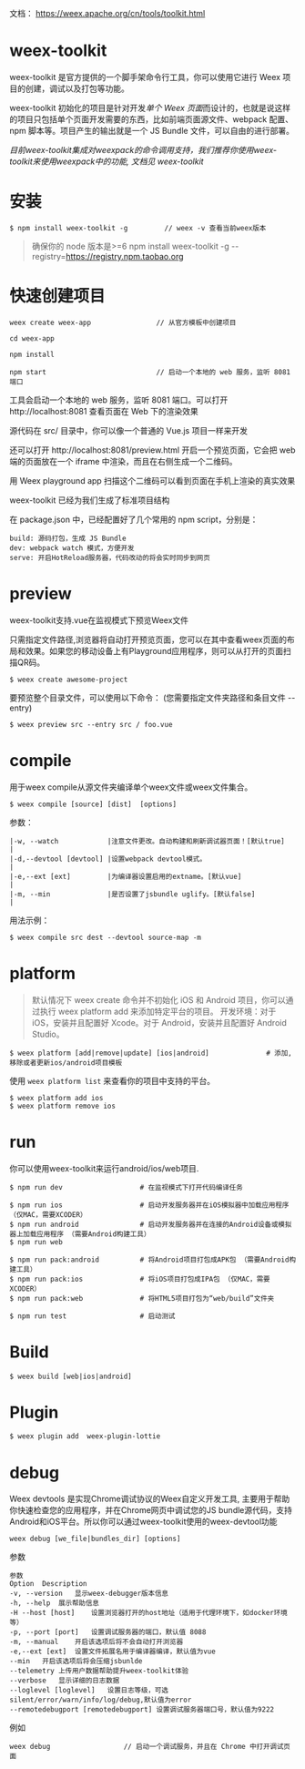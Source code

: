 


文档： https://weex.apache.org/cn/tools/toolkit.html



# weex-toolkit

weex-toolkit 是官方提供的一个脚手架命令行工具，你可以使用它进行 Weex 项目的创建，调试以及打包等功能。

weex-toolkit 初始化的项目是针对开发*单个 Weex 页面*而设计的，也就是说这样的项目只包括单个页面开发需要的东西，比如前端页面源文件、webpack 配置、npm 脚本等。项目产生的输出就是一个 JS Bundle 文件，可以自由的进行部署。

*目前weex-toolkit集成对weexpack的命令调用支持，我们推荐你使用weex-toolkit来使用weexpack中的功能, 文档见 weex-toolkit*

# 安装

```
$ npm install weex-toolkit -g         // weex -v 查看当前weex版本
```

> 确保你的 node 版本是>=6
> npm install weex-toolkit -g --registry=https://registry.npm.taobao.org




# 快速创建项目


```
weex create weex-app                // 从官方模板中创建项目

cd weex-app

npm install

npm start                           // 启动一个本地的 web 服务，监听 8081 端口
```


工具会启动一个本地的 web 服务，监听 8081 端口。可以打开 http://localhost:8081 查看页面在 Web 下的渲染效果

源代码在 src/ 目录中，你可以像一个普通的 Vue.js 项目一样来开发

还可以打开 http://localhost:8081/preview.html 开启一个预览页面，它会把 web 端的页面放在一个 iframe 中渲染，而且在右侧生成一个二维码。

用 Weex playground app 扫描这个二维码可以看到页面在手机上渲染的真实效果

weex-toolkit 已经为我们生成了标准项目结构

在 package.json 中，已经配置好了几个常用的 npm script，分别是：

```
build: 源码打包，生成 JS Bundle
dev: webpack watch 模式，方便开发
serve: 开启HotReload服务器，代码改动的将会实时同步到网页
```



# preview

weex-toolkit支持.vue在监视模式下预览Weex文件

只需指定文件路径,浏览器将自动打开预览页面，您可以在其中查看weex页面的布局和效果。如果您的移动设备上有Playground应用程序，则可以从打开的页面扫描QR码。

```
$ weex create awesome-project
```

要预览整个目录文件，可以使用以下命令： (您需要指定文件夹路径和条目文件 --entry)
```
$ weex preview src --entry src / foo.vue
```


# compile

用于weex compile从源文件夹编译单个weex文件或weex文件集合。
```
$ weex compile [source] [dist]  [options]
```

参数：
```
|-w, --watch			|注意文件更改。自动构建和刷新调试器页面！[默认true]	|
|-d,--devtool [devtool]	|设置webpack devtool模式。							|
|-e,--ext [ext]			|为编译器设置启用的extname。[默认vue]				|
|-m, --min				|是否设置了jsbundle uglify。[默认false]				|
```

用法示例：
```
$ weex compile src dest --devtool source-map -m
```


# platform

> 默认情况下 weex create 命令并不初始化 iOS 和 Android 项目，你可以通过执行 weex platform add 来添加特定平台的项目。
> 开发环境：对于 iOS，安装并且配置好 Xcode。对于 Android，安装并且配置好 Android Studio。

```
$ weex platform [add|remove|update] [ios|android]              # 添加,移除或者更新ios/android项目模板
```

使用 `weex platform list` 来查看你的项目中支持的平台。
```
$ weex platform add ios
$ weex platform remove ios
```


# run

你可以使用weex-toolkit来运行android/ios/web项目.

```
$ npm run dev					# 在监视模式下打开代码编译任务
```
```
$ npm run ios					# 启动开发服务器并在iOS模拟器中加载应用程序 （仅MAC，需要XCODER）
$ npm run android				# 启动开发服务器并在连接的Android设备或模拟器上加载应用程序 （需要Android构建工具）
$ npm run web
```

```
$ npm run pack:android			# 将Android项目打包成APK包 （需要Android构建工具）
$ npm run pack:ios				# 将iOS项目打包成IPA包 （仅MAC，需要XCODER）
$ npm run pack:web				# 将HTML5项目打包为“web/build”文件夹
```

```
$ npm run test					# 启动测试
```

# Build

```
$ weex build [web|ios|android]
```



# Plugin

```
$ weex plugin add  weex-plugin-lottie
```


# debug

Weex devtools 是实现Chrome调试协议的Weex自定义开发工具,
主要用于帮助你快速检查您的应用程序，并在Chrome网页中调试您的JS bundle源代码，支持Android和iOS平台。所以你可以通过weex-toolkit使用的weex-devtool功能


```
weex debug [we_file|bundles_dir] [options]
```

参数
```
参数
Option	Description
-v, --version	显示weex-debugger版本信息
-h, --help	展示帮助信息
-H --host [host]	设置浏览器打开的host地址（适用于代理环境下，如docker环境等）
-p, --port [port]	设置调试服务器的端口，默认值 8088
-m, --manual	开启该选项后将不会自动打开浏览器
-e,--ext [ext]	设置文件拓展名用于编译器编译，默认值为vue
--min	开启该选项后将会压缩jsbunlde
--telemetry	上传用户数据帮助提升weex-toolkit体验
--verbose	显示详细的日志数据
--loglevel [loglevel]	设置日志等级，可选silent/error/warn/info/log/debug,默认值为error
--remotedebugport [remotedebugport]	设置调试服务器端口号，默认值为9222
```

例如
```
weex debug                  // 启动一个调试服务，并且在 Chrome 中打开调试页面

```








